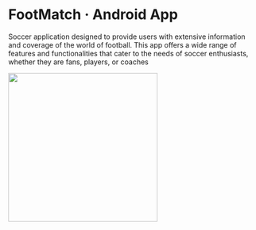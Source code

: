 # FootMatch · Android App

Soccer application designed to provide users with extensive information and coverage of the world of football. 
This app offers a wide range of features and functionalities that cater to the needs of soccer enthusiasts, whether they are fans, players, or coaches

<img src="https://github.com/miguelglez8/footmatch-sdm/assets/113930788/cde7f4d9-63a0-4e2d-bcb9-f85fdc4aa5cc" width="300">
